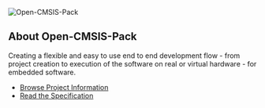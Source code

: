 ![Open-CMSIS-Pack](/images/CMSIS-STdevboard-overlay.png)

## About Open-CMSIS-Pack

Creating a flexible and easy to use end to end development flow - from project creation to execution of the software on real or virtual hardware - for embedded software.

* [Browse Project Information](https://linaro.atlassian.net/wiki/spaces/CMSIS/overview?homepageId=18851201976)
* [Read the Specification](https://open-cmsis-pack.github.io/Open-CMSIS-Pack-Spec/main/html/index.html)

